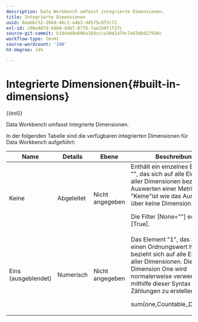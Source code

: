```yaml
---
description: Data Workbench umfasst integrierte Dimensionen.
title: Integrierte Dimensionen
uuid: 0aabbc52-266d-46c1-a4b3-dd575c0f2c72
exl-id: c08a487d-60b8-4db7-8776-7ae1b9f1f27c
source-git-commit: b1dda69a606a16dccca30d2a74c7e63dbd27936c
workflow-type: tm+mt
source-wordcount: '100'
ht-degree: 14%

---
```


# Integrierte Dimensionen{#built-in-dimensions}

{{eol}}

Data Workbench umfasst integrierte Dimensionen.

In der folgenden Tabelle sind die verfügbaren integrierten Dimensionen für Data Workbench aufgeführt:

<table id="table_40796088B3484F98889859C59D525AD7"> 
 <thead> 
  <tr> 
   <th colname="col1" class="entry"> Name </th> 
   <th colname="col2" class="entry"> Details </th> 
   <th colname="col3" class="entry"> Ebene </th> 
   <th colname="col4" class="entry"> Beschreibung </th> 
  </tr> 
 </thead>
 <tbody> 
  <tr> 
   <td colname="col1"> Keine </td> 
   <td colname="col2"> Abgeleitet </td> 
   <td colname="col3"> Nicht angegeben </td> 
   <td colname="col4">Enthält ein einzelnes Element "", das sich auf alle Elemente aller Dimensionen bezieht. Das Auswerten einer Metrik über "Keine"ist wie das Auswerten über keine Dimension. <p>Die <span class="filepath"> Filter [None=""]</span> entspricht <span class="filepath"> [True]</span>. </p></td> 
  </tr> 
  <tr> 
   <td colname="col1"> Eins (ausgeblendet) </td> 
   <td colname="col2"> Numerisch </td> 
   <td colname="col3"> Nicht angegeben </td> 
   <td colname="col4">Das Element "1", das auch einen Ordnungswert hat <span class="filepath"> = 1</span>, bezieht sich auf alle Elemente aller Dimensionen. Die Dimension One wird normalerweise verwendet, um mithilfe dieser Syntax Zählungen zu erstellen: <p><span class="filepath"> sum(one,Countable_Dimension)</span></p></td> 
  </tr> 
 </tbody> 
</table>
